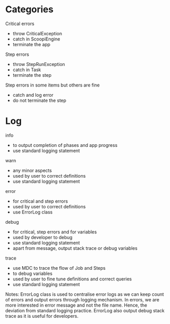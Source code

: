 # Categories

Critical errors 
 - throw CriticalException 
 - catch in ScoopiEngine 
 - terminate the app

Step errors 
 - throw StepRunException
 - catch in Task 
 - terminate the step

Step errors in some items but others are fine
 - catch and log error
 - do not terminate the step


# Log 

info 
 - to output completion of phases and app progress
 - use standard logging statement

warn
 - any minor aspects
 - used by user to correct definitions 
 - use standard logging statement
   
error
 - for critical and step errors
 - used by user to correct definitions 
 - use ErrorLog class
 
debug
 - for critical, step errors and for variables
 - used by developer to debug
 - use standard logging statement
 - apart from message, output stack trace or debug variables
 
trace
 - use MDC to trace the flow of Job and Steps
 - to debug variables
 - used by user to fine tune definitions and correct queries
 - use standard logging statement
 
Notes:  ErrorLog class is used to centralise error logs as we can keep count of errors and output errors through logging mechanism. In errors, we are more interested in error message and not the file name. Hence, the deviation from standard logging practice. ErrorLog also output debug stack trace as it is useful for developers. 
  
         